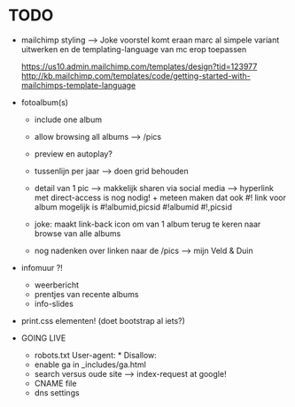 TODO
====

- mailchimp styling 
    --> Joke voorstel komt eraan
    marc al simpele variant uitwerken en de templating-language van mc erop toepassen
    
    https://us10.admin.mailchimp.com/templates/design?tid=123977
    http://kb.mailchimp.com/templates/code/getting-started-with-mailchimps-template-language
    

- fotoalbum(s)
  - include one album
  - allow browsing all albums --> /pics
  - preview en autoplay?
  
  - tussenlijn per jaar --> doen grid behouden
  
  - detail van 1 pic --> makkelijk sharen via social media --> hyperlink met direct-access is nog nodig!  + meteen maken dat ook #! link voor album mogelijk is #!albumid,picsid #!albumid #!,picsid
  
  - joke: maakt link-back icon om van 1 album terug te keren naar browse van alle albums
  
  - nog nadenken over linken naar de /pics --> mijn Veld & Duin
  
  
  
- infomuur ?!
  - weerbericht
  - prentjes van recente albums
  - info-slides


- print.css elementen! (doet bootstrap al iets?)
  
- GOING LIVE 
  - robots.txt
        User-agent: *
        Disallow:
  - enable ga in _includes/ga.html
  - search versus oude site --> index-request at google!
  - CNAME file
  - dns settings
